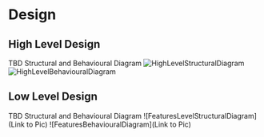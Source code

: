 # Design

## High Level Design 

TBD Structural and Behavioural Diagram
![HighLevelStructuralDiagram](https://github.com/waghtejashri/C_Project-Quiz--LTTS/blob/main/2_Architecture/Structure%20Diagrams/Class_Diagram.JPG)
![HighLevelBehaviouralDiagram](https://github.com/waghtejashri/C_Project-Quiz--LTTS/blob/main/2_Architecture/Behavior%20Diagrams/Activity_Diagram.png)

## Low Level Design 

TBD Structural and Behavioural Diagram
![FeaturesLevelStructuralDiagram](Link to Pic)
![FeaturesBehaviouralDiagram](Link to Pic)
